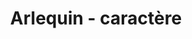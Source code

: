 ---
title: Arlequin - caractère
informations: Pour le diplôme, dessin d'un caractère à très faibles contrastes avec des empattements proches des incises comme s'il avait bavé, par maladresse, ou que l'empattement s'était abîmé, lissé à force de l'imprimer au plomb.
img: ecrit/arlequin3.jpg
---